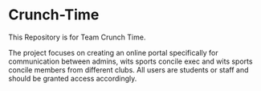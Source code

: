 # Crunch-Time
This Repository is for Team Crunch Time.

The project focuses on creating an online portal specifically for communication between admins, wits sports concile exec and wits sports concile members from different clubs. All users are students or staff and should be granted access accordingly. 
